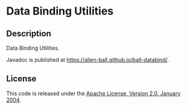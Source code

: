 Data Binding Utilities
======================


Description
-----------
Data Binding Utilities.

Javadoc is published at <https://allen-ball.github.io/ball-databind/>.


License
-------

This code is released under the [Apache License, Version 2.0, January 2004].


[Apache License, Version 2.0, January 2004]: https://www.apache.org/licenses/LICENSE-2.0
